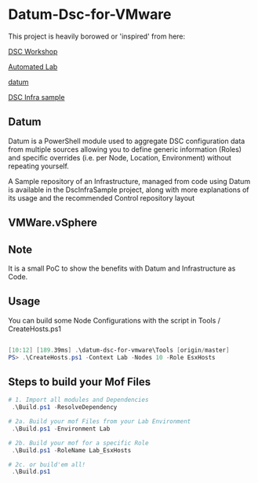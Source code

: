 # Datum-Dsc-for-VMware

This project is heavily borowed or 'inspired' from here:

[DSC Workshop](https://github.com/AutomatedLab/DscWorkshop)

[Automated Lab](https://github.com/AutomatedLab/AutomatedLab)

[datum](https://github.com/gaelcolas/datum)

[DSC Infra sample](https://github.com/gaelcolas/DscInfraSample)

## Datum

Datum is a PowerShell module used to aggregate DSC configuration data from multiple sources allowing you to define generic information (Roles) and specific overrides (i.e. per Node, Location, Environment) without repeating yourself.

A Sample repository of an Infrastructure, managed from code using Datum is available in the DscInfraSample project, along with more explanations of its usage and the recommended Control repository layout

## VMWare.vSphere

## Note

It is a small PoC to show the benefits with Datum and Infrastructure as Code.

## Usage

You can build some Node Configurations with the script in Tools / CreateHosts.ps1

```Powershell

[10:12] [189.39ms] .\datum-dsc-for-vmware\Tools [origin/master]
PS> .\CreateHosts.ps1 -Context Lab -Nodes 10 -Role EsxHosts
```

## Steps to build your Mof Files

```Powershell
# 1. Import all modules and Dependencies
 .\Build.ps1 -ResolveDependency

# 2a. Build your mof Files from your Lab Environment
 .\Build.ps1 -Environment Lab

# 2b. Build your mof for a specific Role
 .\Build.ps1 -RoleName Lab_EsxHosts

# 2c. or build'em all!
 .\Build.ps1
```
